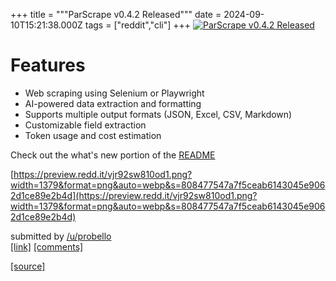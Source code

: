+++
title = """ParScrape v0.4.2 Released"""
date = 2024-09-10T15:21:38.000Z
tags = ["reddit","cli"]
+++
[![ParScrape v0.4.2 Released](https://external-preview.redd.it/k6O3tmO-jBBca-hJTpDd74AIQrs9nToQOulVXQHZ3kg.jpg?width=640&crop=smart&auto=webp&s=1ee5f4d2db6b332b0bc87a32d2543b24f1da27c5 "ParScrape v0.4.2 Released")](https://www.reddit.com/r/commandline/comments/1fdkhis/parscrape_v042_released/)

Features
========

*   Web scraping using Selenium or Playwright
*   AI-powered data extraction and formatting
*   Supports multiple output formats (JSON, Excel, CSV, Markdown)
*   Customizable field extraction
*   Token usage and cost estimation

Check out the what's new portion of the [README](https://github.com/paulrobello/par_scrape?tab=readme-ov-file#whats-new)

[https://preview.redd.it/vjr92sw810od1.png?width=1379&format=png&auto=webp&s=808477547a7f5ceab6143045e9062d1ce89e2b4d](https://preview.redd.it/vjr92sw810od1.png?width=1379&format=png&auto=webp&s=808477547a7f5ceab6143045e9062d1ce89e2b4d)

submitted by [/u/probello](https://www.reddit.com/user/probello)  
[\[link\]](https://www.reddit.com/r/commandline/comments/1fdkhis/parscrape_v042_released/) [\[comments\]](https://www.reddit.com/r/commandline/comments/1fdkhis/parscrape_v042_released/)

[[source]](https://www.reddit.com/r/commandline/comments/1fdkhis/parscrape_v042_released/)
